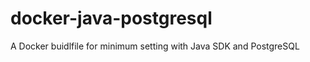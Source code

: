 docker-java-postgresql
======================

A Docker buidlfile for minimum setting with Java SDK and PostgreSQL
